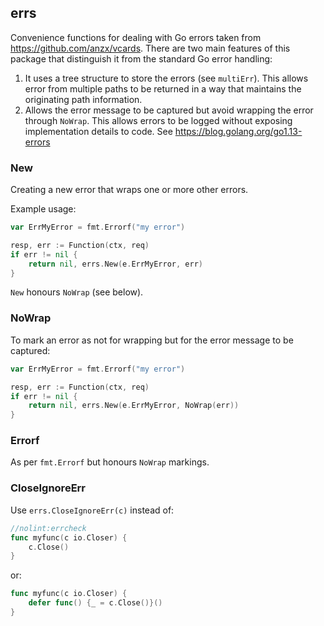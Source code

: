 ## errs

Convenience functions for dealing with Go errors taken
from https://github.com/anzx/vcards. There are two main
features of this package that distinguish it from the
standard Go error handling:
1. It uses a tree structure to store the errors (see `multiErr`).
This allows error from multiple paths to be returned in a way that
maintains the originating path information.
2. Allows the error message to be captured but avoid wrapping the
error through `NoWrap`. This allows errors to be logged without
exposing implementation details to code.
See https://blog.golang.org/go1.13-errors

### New

Creating a new error that wraps one or more other errors.

Example usage:

```Go
var ErrMyError = fmt.Errorf("my error")

resp, err := Function(ctx, req)
if err != nil {
    return nil, errs.New(e.ErrMyError, err)
}
```

`New` honours `NoWrap` (see below).

### NoWrap

To mark an error as not for wrapping but for the error message to
be captured:
```Go
var ErrMyError = fmt.Errorf("my error")

resp, err := Function(ctx, req)
if err != nil {
    return nil, errs.New(e.ErrMyError, NoWrap(err))
}
```

### Errorf

As per `fmt.Errorf` but honours `NoWrap` markings.

### CloseIgnoreErr

Use `errs.CloseIgnoreErr(c)` instead of:
```Go
//nolint:errcheck
func myfunc(c io.Closer) {
    c.Close()
}
```

or:

```Go
func myfunc(c io.Closer) {
    defer func() {_ = c.Close()}()
}
```
